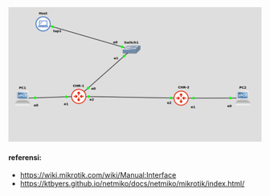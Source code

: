 ![](https://github.com/danielcristho/netmiko_q-in-q_vlan/blob/master/topology.png)

#### referensi: 
- https://wiki.mikrotik.com/wiki/Manual:Interface
- https://ktbyers.github.io/netmiko/docs/netmiko/mikrotik/index.html/
